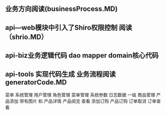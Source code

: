 业务方向阅读(businessProcess.MD)
--
api—web模块中引入了Shiro权限控制 阅读（shrio.MD）
-- 
api-biz业务逻辑代码   dao  mapper domain核心代码
-- 
api-tools 实现代码生成 业务流程阅读 generatorCode.MD 
-- 
 
菜单
系统管理
    用户管理
    角色管理
    菜单管理
    系统参数
日志数据 一级
商品管理
    产品添加 带有图片 和 产品详情
    产品阅览 查看 添加订购
    产品订购 订单取消 订单查看
    
    

